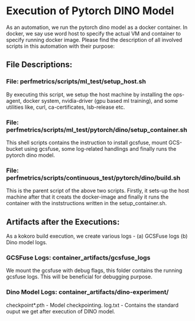 # Execution of Pytorch DINO Model

As an automation, we run the pytorch dino model as a docker container. In docker,
we say use word host to specify the actual VM and container to specify running
docker image. Please find the description of all involved scripts in this 
automation with their purpose:

## File Descriptions:

### File: perfmetrics/scripts/ml_test/setup_host.sh
By executing this script, we setup the host machine by installing the ops-agent,
docker system, nvidia-driver (gpu based ml training), and some utilities like,
curl, ca-certificates, lsb-release etc.

### File: perfmetrics/scripts/ml_test/pytorch/dino/setup_container.sh
This shell scripts contains the instruction to install gcsfuse, mount GCS-bucket
using gcsfuse, some log-related handlings and finally runs the pytorch dino model.

### File: perfmetrics/scripts/continuous_test/pytorch/dino/build.sh
This is the parent script of the above two scripts. Firstly, it sets-up the host
machine after that it creats the docker-image and finally it runs the container
with the inststructions written in the setup_container.sh.

## Artifacts after the Executions:
As a kokoro build execution, we create various logs - (a) GCSFuse logs (b) Dino
model logs.

### GCSFuse Logs: container_artifacts/gcsfuse_logs
We mount the gcsfuse with debug flags, this folder contains the running gcsfuse
logs. This will be beneficial for debugging purpose.

### Dino Model Logs: container_artifacts/dino-experiment/
checkpoint*.pth - Model checkpointing. 
log.txt - Contains the standard ouput we get after execution of DINO model.
